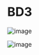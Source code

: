# BD3

![image](https://github.com/user-attachments/assets/fde7d107-4015-4a3c-9156-ccf7bca10174)

![image](https://github.com/user-attachments/assets/8d995a4a-8de0-4469-bde9-18a61dfe6f2d)
